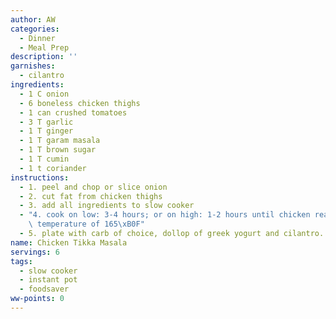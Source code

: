```yaml
---
author: AW
categories:
  - Dinner
  - Meal Prep
description: ''
garnishes:
  - cilantro
ingredients:
  - 1 C onion
  - 6 boneless chicken thighs
  - 1 can crushed tomatoes
  - 3 T garlic
  - 1 T ginger
  - 1 T garam masala
  - 1 T brown sugar
  - 1 T cumin
  - 1 t coriander
instructions:
  - 1. peel and chop or slice onion
  - 2. cut fat from chicken thighs
  - 3. add all ingredients to slow cooker
  - "4. cook on low: 3-4 hours; or on high: 1-2 hours until chicken reaches an internal\
    \ temperature of 165\xB0F"
  - 5. plate with carb of choice, dollop of greek yogurt and cilantro.
name: Chicken Tikka Masala
servings: 6
tags:
  - slow cooker
  - instant pot
  - foodsaver
ww-points: 0
---
```

